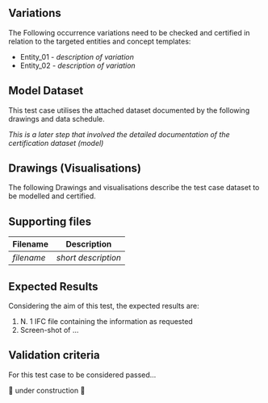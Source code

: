 ## Variations
The Following occurrence variations need to be checked and certified in relation to the targeted entities and concept templates:

- Entity_01 - *description of variation*
- Entity_02 - *description of variation*





## Model Dataset
This test case utilises the attached dataset documented by the following drawings and data schedule. 

*This is a later step that involved the detailed documentation of the certification dataset (model)*


## Drawings (Visualisations)
The following Drawings and visualisations describe the test case dataset to be modelled and certified.


## Supporting files

| Filename                          | Description                               |
|-----------------------------------|-------------------------------------------|
| *filename*                        | *short description*                       |

## Expected Results
Considering the aim of this test, the expected results are:

1. N. 1 IFC file containing the information as requested
2. Screen-shot of ...

## Validation criteria
For this test case to be considered passed...

:construction: under construction :construction: